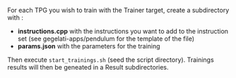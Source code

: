 For each TPG you wish to train with the Trainer target, create a subdirectory with :
* **instructions.cpp** with the instructions you want to add to the instruction set (see gegelati-apps/pendulum for the template of the file)
* **params.json** with the parameters for the training

Then execute `start_trainings.sh` (seed the script directory).
Trainings results will then be geneated in a Result subdirectories.